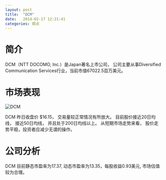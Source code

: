 ```yaml
---
layout: post
title:  "DCM"
date:   2014-02-17 12:21:41
categories: 观点
---
```


# 简介
DCM（NTT DOCOMO, Inc.）是Japan著名上市公司，
公司主要从事Diversified Communication Services行业，当前市值67022.5百万美元。

# 市场表现

![DCM](http://finviz.com/chart.ashx?t=DCM&ty=c&ta=1&p=d&s=l)

DCM 昨日收盘价 $16.15，
交易量较正常情况有所放大。
目前股价接近20日均线，
接近50日均线，
并且处于200日均线以上。
从短期市场走势来看，
股价走势平稳，投资者应减少无谓的操作。

# 公司分析
DCM 目前静态市盈率为17.37, 动态市盈率为13.35，每股收益0.93美元,
市场估值较为合理。

